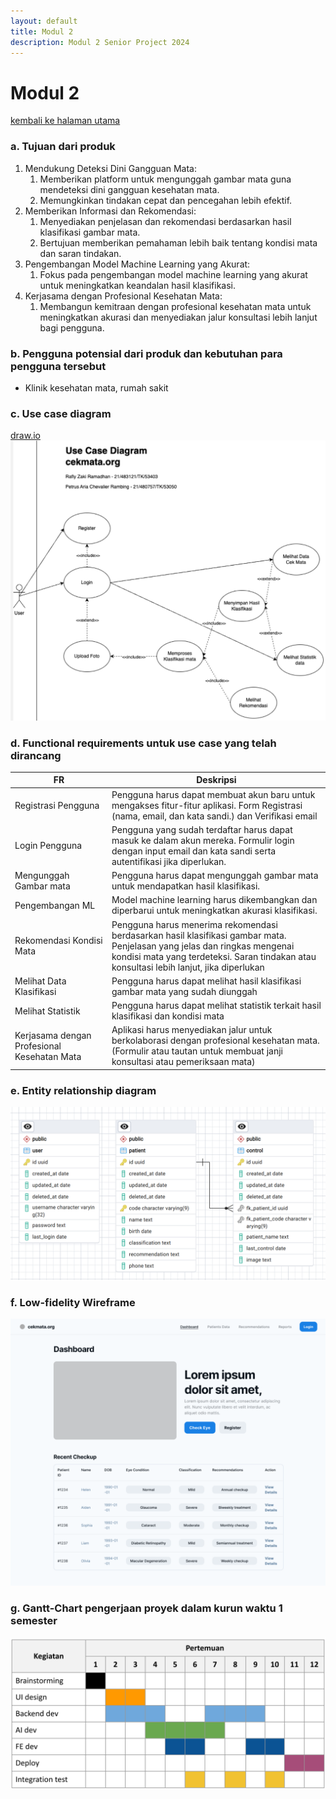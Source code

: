 ```yaml
---
layout: default
title: Modul 2
description: Modul 2 Senior Project 2024
---
```


# **Modul 2**
[kembali ke halaman utama](./)

### **a. Tujuan dari produk**
1. Mendukung Deteksi Dini Gangguan Mata:
   1. Memberikan platform untuk mengunggah gambar mata guna mendeteksi dini gangguan kesehatan mata.
   2. Memungkinkan tindakan cepat dan pencegahan lebih efektif.
2. Memberikan Informasi dan Rekomendasi:
   1. Menyediakan penjelasan dan rekomendasi berdasarkan hasil klasifikasi gambar mata.
   2. Bertujuan memberikan pemahaman lebih baik tentang kondisi mata dan saran tindakan.
3. Pengembangan Model Machine Learning yang Akurat:
   1. Fokus pada pengembangan model machine learning yang akurat untuk meningkatkan keandalan hasil klasifikasi.
4. Kerjasama dengan Profesional Kesehatan Mata:
   1. Membangun kemitraan dengan profesional kesehatan mata untuk meningkatkan akurasi dan menyediakan jalur konsultasi lebih lanjut bagi pengguna.

### **b. Pengguna potensial dari produk dan kebutuhan para pengguna tersebut**
- Klinik kesehatan mata, rumah sakit

### **c. Use case diagram**
[draw.io](https://drive.google.com/file/d/1qgJR_n-O0blDBChE2GIXMHLxtyShG4Cz/view?usp=sharing)
<img src="./public/pict_UseCase.png">

### **d. Functional requirements untuk use case yang telah dirancang**
| FR | Deskripsi |
|-|-|
| Registrasi Pengguna | Pengguna harus dapat membuat akun baru untuk mengakses fitur-fitur aplikasi. Form Registrasi (nama, email, dan kata sandi.) dan  Verifikasi email |
| Login Pengguna | Pengguna yang sudah terdaftar harus dapat masuk ke dalam akun mereka. Formulir login dengan input email dan kata sandi serta autentifikasi jika diperlukan. |
| Mengunggah Gambar mata | Pengguna harus dapat mengunggah gambar mata untuk mendapatkan hasil klasifikasi. |
| Pengembangan ML | Model machine learning harus dikembangkan dan diperbarui untuk meningkatkan akurasi klasifikasi. |
| Rekomendasi Kondisi Mata | Pengguna harus menerima rekomendasi berdasarkan hasil klasifikasi gambar mata. Penjelasan yang jelas dan ringkas mengenai kondisi mata yang terdeteksi. Saran tindakan atau konsultasi lebih lanjut, jika diperlukan |
| Melihat Data Klasifikasi | Pengguna harus dapat melihat hasil klasifikasi gambar mata yang sudah diunggah |
| Melihat Statistik | Pengguna harus dapat melihat statistik terkait hasil klasifikasi dan kondisi mata |
| Kerjasama dengan Profesional Kesehatan Mata | Aplikasi harus menyediakan jalur untuk berkolaborasi dengan profesional kesehatan mata. (Formulir atau tautan untuk membuat janji konsultasi atau pemeriksaan mata) |

### **e. Entity relationship diagram**
<img src="./public/pict_ERD.png">

### **f. Low-fidelity Wireframe**
<img src="./public/pict_LoFi.png">

### **g. Gantt-Chart pengerjaan proyek dalam kurun waktu 1 semester**
<img src="./public/pict_GanttChart.png">